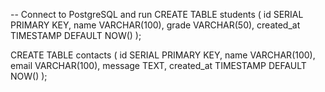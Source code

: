 -- Connect to PostgreSQL and run
CREATE TABLE students (
    id SERIAL PRIMARY KEY,
    name VARCHAR(100),
    grade VARCHAR(50),
    created_at TIMESTAMP DEFAULT NOW()
);

CREATE TABLE contacts (
    id SERIAL PRIMARY KEY,
    name VARCHAR(100),
    email VARCHAR(100),
    message TEXT,
    created_at TIMESTAMP DEFAULT NOW()
);
